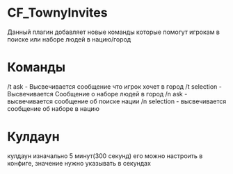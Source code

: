 # CF_TownyInvites
Данный плагин добавляет новые команды которые помогут игрокам в поиске или наборе людей в нацию/город

# Команды

/t ask - Высвечивается сообщение что игрок хочет в город
/t selection - Высвечивается Сообщение о наборе людей в город
/n ask - высвечивается сообщение об поиске нации
/n selection - высвечивается сообщение об наборе в нацию

# Кулдаун

кулдаун изначально 5 минут(300 секунд) его можно настроить в конфиге, значение нужно указывать в секундах
